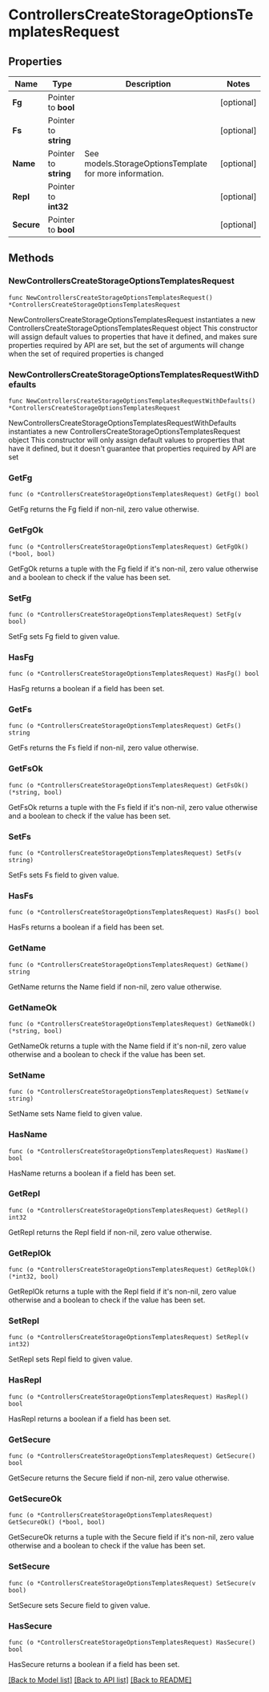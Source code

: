 # ControllersCreateStorageOptionsTemplatesRequest

## Properties

Name | Type | Description | Notes
------------ | ------------- | ------------- | -------------
**Fg** | Pointer to **bool** |  | [optional] 
**Fs** | Pointer to **string** |  | [optional] 
**Name** | Pointer to **string** | See models.StorageOptionsTemplate for more information. | [optional] 
**Repl** | Pointer to **int32** |  | [optional] 
**Secure** | Pointer to **bool** |  | [optional] 

## Methods

### NewControllersCreateStorageOptionsTemplatesRequest

`func NewControllersCreateStorageOptionsTemplatesRequest() *ControllersCreateStorageOptionsTemplatesRequest`

NewControllersCreateStorageOptionsTemplatesRequest instantiates a new ControllersCreateStorageOptionsTemplatesRequest object
This constructor will assign default values to properties that have it defined,
and makes sure properties required by API are set, but the set of arguments
will change when the set of required properties is changed

### NewControllersCreateStorageOptionsTemplatesRequestWithDefaults

`func NewControllersCreateStorageOptionsTemplatesRequestWithDefaults() *ControllersCreateStorageOptionsTemplatesRequest`

NewControllersCreateStorageOptionsTemplatesRequestWithDefaults instantiates a new ControllersCreateStorageOptionsTemplatesRequest object
This constructor will only assign default values to properties that have it defined,
but it doesn't guarantee that properties required by API are set

### GetFg

`func (o *ControllersCreateStorageOptionsTemplatesRequest) GetFg() bool`

GetFg returns the Fg field if non-nil, zero value otherwise.

### GetFgOk

`func (o *ControllersCreateStorageOptionsTemplatesRequest) GetFgOk() (*bool, bool)`

GetFgOk returns a tuple with the Fg field if it's non-nil, zero value otherwise
and a boolean to check if the value has been set.

### SetFg

`func (o *ControllersCreateStorageOptionsTemplatesRequest) SetFg(v bool)`

SetFg sets Fg field to given value.

### HasFg

`func (o *ControllersCreateStorageOptionsTemplatesRequest) HasFg() bool`

HasFg returns a boolean if a field has been set.

### GetFs

`func (o *ControllersCreateStorageOptionsTemplatesRequest) GetFs() string`

GetFs returns the Fs field if non-nil, zero value otherwise.

### GetFsOk

`func (o *ControllersCreateStorageOptionsTemplatesRequest) GetFsOk() (*string, bool)`

GetFsOk returns a tuple with the Fs field if it's non-nil, zero value otherwise
and a boolean to check if the value has been set.

### SetFs

`func (o *ControllersCreateStorageOptionsTemplatesRequest) SetFs(v string)`

SetFs sets Fs field to given value.

### HasFs

`func (o *ControllersCreateStorageOptionsTemplatesRequest) HasFs() bool`

HasFs returns a boolean if a field has been set.

### GetName

`func (o *ControllersCreateStorageOptionsTemplatesRequest) GetName() string`

GetName returns the Name field if non-nil, zero value otherwise.

### GetNameOk

`func (o *ControllersCreateStorageOptionsTemplatesRequest) GetNameOk() (*string, bool)`

GetNameOk returns a tuple with the Name field if it's non-nil, zero value otherwise
and a boolean to check if the value has been set.

### SetName

`func (o *ControllersCreateStorageOptionsTemplatesRequest) SetName(v string)`

SetName sets Name field to given value.

### HasName

`func (o *ControllersCreateStorageOptionsTemplatesRequest) HasName() bool`

HasName returns a boolean if a field has been set.

### GetRepl

`func (o *ControllersCreateStorageOptionsTemplatesRequest) GetRepl() int32`

GetRepl returns the Repl field if non-nil, zero value otherwise.

### GetReplOk

`func (o *ControllersCreateStorageOptionsTemplatesRequest) GetReplOk() (*int32, bool)`

GetReplOk returns a tuple with the Repl field if it's non-nil, zero value otherwise
and a boolean to check if the value has been set.

### SetRepl

`func (o *ControllersCreateStorageOptionsTemplatesRequest) SetRepl(v int32)`

SetRepl sets Repl field to given value.

### HasRepl

`func (o *ControllersCreateStorageOptionsTemplatesRequest) HasRepl() bool`

HasRepl returns a boolean if a field has been set.

### GetSecure

`func (o *ControllersCreateStorageOptionsTemplatesRequest) GetSecure() bool`

GetSecure returns the Secure field if non-nil, zero value otherwise.

### GetSecureOk

`func (o *ControllersCreateStorageOptionsTemplatesRequest) GetSecureOk() (*bool, bool)`

GetSecureOk returns a tuple with the Secure field if it's non-nil, zero value otherwise
and a boolean to check if the value has been set.

### SetSecure

`func (o *ControllersCreateStorageOptionsTemplatesRequest) SetSecure(v bool)`

SetSecure sets Secure field to given value.

### HasSecure

`func (o *ControllersCreateStorageOptionsTemplatesRequest) HasSecure() bool`

HasSecure returns a boolean if a field has been set.


[[Back to Model list]](../README.md#documentation-for-models) [[Back to API list]](../README.md#documentation-for-api-endpoints) [[Back to README]](../README.md)


